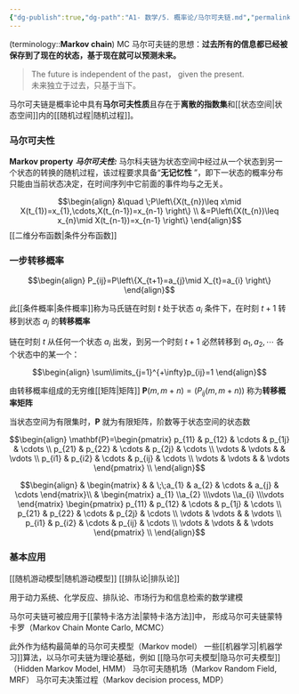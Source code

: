 ```yaml
---
{"dg-publish":true,"dg-path":"A1- 数学/5. 概率论/马尔可夫链.md","permalink":"/A1- 数学/5. 概率论/马尔可夫链/","dgPassFrontmatter":true,"noteIcon":"","created":"2024-10-15T16:00:24.621+08:00","updated":"2025-05-03T21:07:41.815+08:00"}
---
```



(terminology::**Markov chain**)  MC 
马尔可夫链的思想：**过去所有的信息都已经被保存到了现在的状态，基于现在就可以预测未来。**
>The future is independent of the past， given the present.  
> 未来独立于过去，只基于当下。

马尔可夫链是概率论中具有**马尔可夫性质**且存在于**离散的指数集**和[[状态空间\|状态空间]]内的[[随机过程\|随机过程]]。

### 马尔可夫性
**Markov property**
***马尔可夫性:***
马尔科夫链为状态空间中经过从一个状态到另一个状态的转换的随机过程，该过程要求具备“**无记忆性** ”，即下一状态的概率分布只能由当前状态决定，在时间序列中它前面的事件均与之无关。

$$\begin{align}
&\quad \;P\left\{X(t_{n})\leq x\mid X(t_{1})=x_{1},\cdots,X(t_{n-1})=x_{n-1} \right\} \\
&=P\left\{X(t_{n})\leq x_{n}\mid X(t_{n-1})=x_{n-1} \right\}
\end{align}$$
[[二维分布函数\|条件分布函数]]

### 一步转移概率

$$\begin{align}
P_{ij}=P\left\{X_{t+1}=a_{j}\mid X_{t}=a_{i} \right\}
\end{align}$$

此[[条件概率\|条件概率]]称为马氏链在时刻 $t$ 处于状态 $a_{i}$ 条件下，在时刻 $t+1$ 转移到状态 $a_{j}$ 的**转移概率**

链在时刻 $t$ 从任何一个状态 $a_{i}$ 出发，到另一个时刻 $t+1$ 必然转移到 $a_{1},a_{2},\cdots$ 各个状态中的某一个：

$$\begin{align}
\sum\limits_{j=1}^{+\infty}p_{ij}=1
\end{align}$$


由转移概率组成的无穷维[[矩阵\|矩阵]] $\mathbf{P}(m,m+n)=(P_{ij}(m,m+n))$ 称为**转移概率矩阵**

当状态空间为有限集时，$\mathbf{P}$ 就为有限矩阵，阶数等于状态空间的状态数


$$\begin{align}
\mathbf{P}=\begin{pmatrix}
p_{11} & p_{12} & \cdots & p_{1j} & \cdots \\
p_{21} & p_{22} & \cdots & p_{2j} & \cdots   \\
\vdots & \vdots &  & \vdots \\
p_{i1} & p_{i2} & \cdots & p_{ij} & \cdots  \\
\vdots & \vdots &  & \vdots
\end{pmatrix} \\
\end{align}$$

$$\begin{align}
  & \begin{matrix}
  &  & \;\;a_{1} & a_{2} & \cdots & a_{j} & \cdots
\end{matrix}\\
 & \begin{matrix}
a_{1} \\a_{2} \\\vdots \\a_{i} \\\vdots
\end{matrix} 
\begin{pmatrix}
p_{11} & p_{12} & \cdots & p_{1j} & \cdots \\
p_{21} & p_{22} & \cdots & p_{2j} & \cdots   \\
\vdots & \vdots &  & \vdots \\
p_{i1} & p_{i2} & \cdots & p_{ij} & \cdots  \\
\vdots & \vdots &  & \vdots
\end{pmatrix} \\
\end{align}$$

### 基本应用
[[随机游动模型\|随机游动模型]]
[[排队论\|排队论]]

用于动力系统、化学反应、排队论、市场行为和信息检索的数学建模

马尔可夫链可被应用于[[蒙特卡洛方法\|蒙特卡洛方法]]中，
形成马尔可夫链蒙特卡罗（Markov Chain Monte Carlo, MCMC）

此外作为结构最简单的马尔可夫模型（Markov model）
一些[[机器学习\|机器学习]]算法，以马尔可夫链为理论基础，例如
[[隐马尔可夫模型\|隐马尔可夫模型]]（Hidden Markov Model, HMM）
马尔可夫随机场（Markov Random Field, MRF）
马尔可夫决策过程（Markov decision process, MDP）


